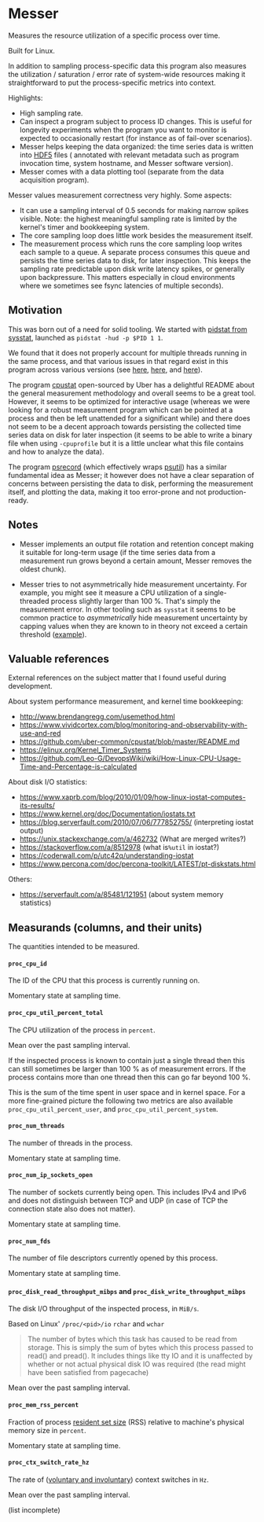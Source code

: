 # Messer

Measures the resource utilization of a specific process over time.

Built for Linux.

In addition to sampling process-specific data this program also measures the
utilization / saturation / error rate of system-wide resources making it
straightforward to put the process-specific metrics into context.

Highlights:

- High sampling rate.
- Can inspect a program subject to process ID changes. This is useful for
  longevity experiments when the program you want to monitor is expected to
  occasionally restart (for instance as of fail-over scenarios).
- Messer helps keeping the data organized: the time series data is written into
  [HDF5](https://en.wikipedia.org/wiki/Hierarchical_Data_Format) files (
  annotated with relevant metadata such as program invocation time, system
  hostname, and Messer software version).
- Messer comes with a data plotting tool (separate from the data acquisition
  program).

Messer values measurement correctness very highly. Some aspects:

- It can use a sampling interval of 0.5 seconds for making narrow spikes
  visible. Note: the highest meaningful sampling rate is limited by the kernel's
  timer and bookkeeping system.
- The core sampling loop does little work besides the measurement itself.
- The measurement process which runs the core sampling loop writes each sample
  to a queue. A separate process consumes this queue and persists the time
  series data to disk, for later inspection. This keeps the sampling rate
  predictable upon disk write latency spikes, or generally upon backpressure.
  This matters especially in cloud environments where we sometimes see fsync
  latencies of multiple seconds).


## Motivation

This was born out of a need for solid tooling. We started with [pidstat from
sysstat](https://github.com/sysstat/sysstat/blob/master/pidstat.c), launched as
`pidstat -hud -p $PID 1 1`.

We found that it does not properly account for multiple threads running in the
same process, and that various issues in that regard exist in this program
across various versions (see
[here](https://github.com/sysstat/sysstat/issues/73#issuecomment-349946051),
[here](https://github.com/sysstat/sysstat/commit/52977c479), and
[here](https://github.com/sysstat/sysstat/commit/a63e87996)).

The program [cpustat](https://github.com/uber-common/cpustat) open-sourced by
Uber has a delightful README about the general measurement methodology and
overall seems to be a great tool. However, it seems to be optimized for
interactive usage (whereas we were looking for a robust measurement program
which can be pointed at a process and then be left unattended for a significant
while) and there does not seem to be a decent approach towards persisting the
collected time series data on disk for later inspection (it seems to be able to
write a binary file when using `-cpuprofile` but it is a little unclear what
this file contains and how to analyze the data).

The program [psrecord](https://github.com/astrofrog/psrecord) (which effectively
wraps [psutil](https://psutil.readthedocs.io/en/latest/)) has a similar
fundamental idea as Messer; it however does not have a clear separation of
concerns between persisting the data to disk, performing the measurement itself,
and plotting the data, making it too error-prone and not production-ready.

## Notes

- Messer implements an output file rotation and retention concept making it
  suitable for long-term usage (if the time series data from a measurement run
  grows beyond a certain amount, Messer removes the oldest chunk).

- Messer tries to not asymmetrically hide measurement uncertainty. For example,
  you might see it measure a CPU utilization of a single-threaded process
  slightly larger than 100 %. That's simply the measurement error. In other
  tooling such as `sysstat` it seems to be common practice to _asymmetrically_
  hide measurement uncertainty by capping values when they are known to in
  theory not exceed a certain threshold
  ([example](https://github.com/sysstat/sysstat/commit/52977c479d3de1cb2535f896273d518326c26722)).


## Valuable references

External references on the subject matter that I found useful during
development.

About system performance measurement, and kernel time bookkeeping:

- http://www.brendangregg.com/usemethod.html
- https://www.vividcortex.com/blog/monitoring-and-observability-with-use-and-red
- https://github.com/uber-common/cpustat/blob/master/README.md
- https://elinux.org/Kernel_Timer_Systems
- https://github.com/Leo-G/DevopsWiki/wiki/How-Linux-CPU-Usage-Time-and-Percentage-is-calculated

About disk I/O statistics:

- https://www.xaprb.com/blog/2010/01/09/how-linux-iostat-computes-its-results/
- https://www.kernel.org/doc/Documentation/iostats.txt
- https://blog.serverfault.com/2010/07/06/777852755/ (interpreting iostat output)
- https://unix.stackexchange.com/a/462732 (What are merged writes?)
- https://stackoverflow.com/a/8512978 (what is`%util` in iostat?)
- https://coderwall.com/p/utc42q/understanding-iostat
- https://www.percona.com/doc/percona-toolkit/LATEST/pt-diskstats.html

Others:

- https://serverfault.com/a/85481/121951 (about system memory statistics)


## Measurands (columns, and their units)

The quantities intended to be measured.


#### `proc_cpu_id`

The ID of the CPU that this process is currently running on.

Momentary state at sampling time.


#### `proc_cpu_util_percent_total`

The CPU utilization of the process in `percent`.

Mean over the past sampling interval.

If the inspected process is known to contain just a single thread then
this can still sometimes be larger than 100 % as of measurement errors. If the
process contains more than one thread then this can go far beyond 100 %.

This is the sum of the time spent in user space and in kernel space. For a
more fine-grained picture the following two metrics are also available
`proc_cpu_util_percent_user`, and `proc_cpu_util_percent_system`.


#### `proc_num_threads`

The number of threads in the process.

Momentary state at sampling time.


#### `proc_num_ip_sockets_open`

The number of sockets currently being open. This includes IPv4 and IPv6 and does
not distinguish between TCP and UDP (in case of TCP the connection state also
does not matter).

Momentary state at sampling time.


#### `proc_num_fds`

The number of file descriptors currently opened by this process.

Momentary state at sampling time.


#### `proc_disk_read_throughput_mibps` and `proc_disk_write_throughput_mibps`

The disk I/O throughput of the inspected process, in `MiB/s`.

Based on Linux' `/proc/<pid>/io` `rchar` and `wchar`

> The number of bytes which this task has caused to be read from storage. This
> is simply the sum of bytes which this process passed to read() and pread().
> It includes things like tty IO and it is unaffected by whether or not actual
> physical disk IO was required (the read might have been satisfied from
> pagecache)

Mean over the past sampling interval.


#### `proc_mem_rss_percent`

Fraction of process [resident set size](https://stackoverflow.com/a/21049737)
(RSS) relative to machine's physical memory size in `percent`.

Momentary state at sampling time.


#### `proc_ctx_switch_rate_hz`

The rate of ([voluntary and
involuntary](https://unix.stackexchange.com/a/442991)) context switches in `Hz`.

Mean over the past sampling interval.


(list incomplete)